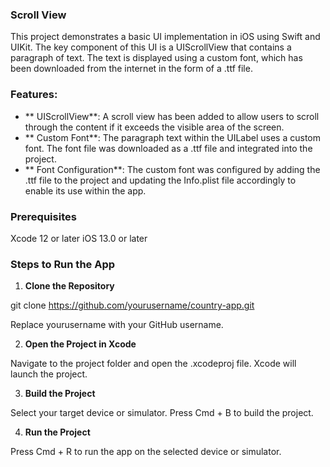 ### Scroll View
This project demonstrates a basic UI implementation in iOS using Swift and UIKit. The key component of this UI is a UIScrollView that contains a paragraph of text. The text is displayed using a custom font, which has been downloaded from the internet in the form of a .ttf file.

### Features:
- ** UIScrollView**: A scroll view has been added to allow users to scroll through the content if it exceeds the visible area of the screen.
- ** Custom Font**: The paragraph text within the UILabel uses a custom font. The font file was downloaded as a .ttf file and integrated into the project.
- ** Font Configuration**: The custom font was configured by adding the .ttf file to the project and updating the Info.plist file accordingly to enable its use within the app.

### Prerequisites

Xcode 12 or later
iOS 13.0 or later

### Steps to Run the App

1. **Clone the Repository**

git clone https://github.com/yourusername/country-app.git

Replace yourusername with your GitHub username.

2. **Open the Project in Xcode**

Navigate to the project folder and open the .xcodeproj file.
Xcode will launch the project.

3. **Build the Project**

Select your target device or simulator.
Press Cmd + B to build the project.

4. **Run the Project**

Press Cmd + R to run the app on the selected device or simulator.
